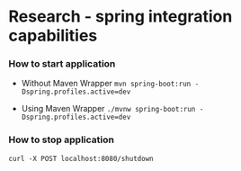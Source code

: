 Research - spring integration capabilities
==========================================

### How to start application

   - Without Maven Wrapper ```mvn spring-boot:run -Dspring.profiles.active=dev```
   
   - Using Maven Wrapper ```./mvnw spring-boot:run -Dspring.profiles.active=dev```
   
### How to stop application
```
curl -X POST localhost:8080/shutdown
```


